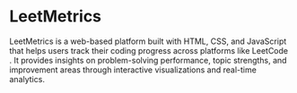 # LeetMetrics
LeetMetrics is a web-based platform built with HTML, CSS, and JavaScript that helps users track their coding progress across platforms like LeetCode . It provides insights on problem-solving performance, topic strengths, and improvement areas through interactive visualizations and real-time analytics.
